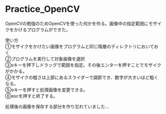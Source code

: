 # Practice_OpenCV
OpenCVの勉強のためOpenCVを使った何かを作る。画像中の指定範囲にモザイクをかけるプログラムができた。

使い方 <br>
①モザイクをかけたい画像をプログラムと同じ階層のディレクトリにおいておく <br>
②プログラムを実行して対象画像を選択 <br>
③sキーを押下しドラッグで範囲を指定。その後エンターを押すことでモザイクがかかる。 <br>
④モザイクの粗さは上部にあるスライダーで調節でき、数字が大きいほど粗くなる。 <br>
⑤oキーを押すと処理画像を変更できる。 <br>
⑥escを押すと終了する。 <br>

処理後の画像を保存する部分を作り忘れていました... <br>
